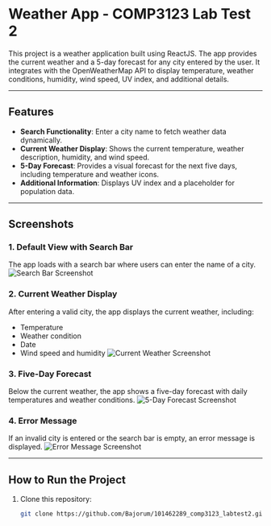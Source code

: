# Weather App - COMP3123 Lab Test 2

This project is a weather application built using ReactJS. The app provides the current weather and a 5-day forecast for any city entered by the user. It integrates with the OpenWeatherMap API to display temperature, weather conditions, humidity, wind speed, UV index, and additional details.

---

## Features

- **Search Functionality**: Enter a city name to fetch weather data dynamically.
- **Current Weather Display**: Shows the current temperature, weather description, humidity, and wind speed.
- **5-Day Forecast**: Provides a visual forecast for the next five days, including temperature and weather icons.
- **Additional Information**: Displays UV index and a placeholder for population data.

---

## Screenshots

### 1. Default View with Search Bar
The app loads with a search bar where users can enter the name of a city.
![Search Bar Screenshot](screenshots/search-bar.png)

### 2. Current Weather Display
After entering a valid city, the app displays the current weather, including:
- Temperature
- Weather condition
- Date
- Wind speed and humidity
![Current Weather Screenshot](screenshots/current-weather.png)

### 3. Five-Day Forecast
Below the current weather, the app shows a five-day forecast with daily temperatures and weather conditions.
![5-Day Forecast Screenshot](screenshots/5-day-forecast.png)

### 4. Error Message
If an invalid city is entered or the search bar is empty, an error message is displayed.
![Error Message Screenshot](screenshots/error-message.png)

---

## How to Run the Project

1. Clone this repository:
   ```bash
   git clone https://github.com/Bajorum/101462289_comp3123_labtest2.git
